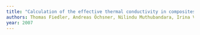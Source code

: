 ```yaml
---
title: "Calculation of the effective thermal conductivity in composites using finite element and monte carlo methods"
authors: Thomas Fiedler, Andreas Öchsner, Nilindu Muthubandara, Irina V. Belova, Graeme E. Murch
year: 2007
---
```


